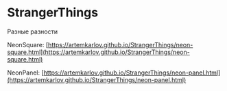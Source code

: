 # StrangerThings
Разные разности

NeonSquare: [https://artemkarlov.github.io/StrangerThings/neon-square.html](https://artemkarlov.github.io/StrangerThings/neon-square.html)

NeonPanel: [https://artemkarlov.github.io/StrangerThings/neon-panel.html](https://artemkarlov.github.io/StrangerThings/neon-panel.html)
